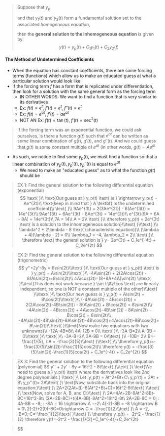 > Suppose that $y_p$ 
>
> and that $y_1(t)$ and $y_2(t)$ form a fundamental solution set to the associated *homogeneous equation*, 
>
> then the **general solution to the inhomogeneous equation** is given by:
> $$
> y(t) = y_p(t) +C_1y_1(t)+C_2y_2(t)
> $$



#### The Method of Undetermined Coefficients

* When the equation has constant coefficients, there are some forcing terms (functions) which allow us to make an educated guess at what a particular solution would look like
* If the forcing term $f$ has a form that is replicated under differentiation, then look for a solution with the same general form as the forcing term
  * IN OTHER WORDS: We want to find a function that is very similar to its derivatives
  * Ex: $f(t) = e^t$, $f'(t) = e^t$, $f''(t) = e^t$
  * Ex: $f(t) = e^{at}$, $f'(t) = ae^{at}$
  * NOT AN Ex: $f(t) = \tan(t)$, $f'(t) = \sec^2(t)$



> If the forcing term was an exponential function, we could ask ourselves, is there a function $g(t)$ such that $e^{at}$ can be written as some linear combination of $g(t)$, $g'(t)$, and $g''(t)$. And we could guess that $g(t)$ is some constant multiple of $e^{at}$ (in other words, $g(t) = Ae^{at}$



* As such, we notice to find some $y_p(t)$, we must find a function so that a linear combination of $y_p(t), y_p'(t), y_p''(t)$ is equal to $e^{at}$
  * We need to make an "educated guess" as to what the function $g(t)$ should be



> EX 1: Find the general solution to the following differential equation (exponential)
> $$
> \text{    }\\
> \text{Our guess at } y_p(t) \text{ is } \rightarrow y_p(t) = Ae^{3t}\\
> \text{keep in mind that } A \textbf{ is the undetermined coefficient}\\
> \text{ }\\
> 9Ae^{3t} + 2(3Ae^{3t}) - 8(Ae^{3t}) = 14e^{3t}\\
> 9Ae^{3t} + 6Ae^{3t} - 8Ae^{3t} = 14e^{3t}\\
> e^{3t}(9A + 6A - 8A) = 14e^{3t}\\
> 7A = 14\\
> A = 2\\
> \text{ }\\
> \therefore y_p(t) = 2e^{3t} \text{ is a solution to the inhomogeneous solution}\\\text{ }\\\text{ }\\
> \lambda^2 + 2\lambda - 8 \text{ (characteristic equation)}\\
> (\lambda + 4)(\lambda - 2) = 0\\
> \lambda_1 = -4, \lambda_2 = 2\\ \text{ }\\
> \therefore \text{ the general solution is } y= 2e^{3t} + C_1e^{-4t} + C_2e^{2t}
> $$
> 



> EX 2: Find the general solution to the following differential equation (trigonometric)
> $$
> y''+2y'-8y = 8\sin(2t)\\\text{ }\\
> \text{Our guess at } y_p(t) \text{ is } y_p(t) = A\sin(2t)\\\text{ }\\
> -4A\sin(2t) + 2(2A\cos(2t)) - 8(A\sin(2t))=8\sin(2t)\\
> 4A\cos(2t)=(8+8A+4A)\sin(2t)
> \\\text{ }\\\text{This does not work because } \sin \:\&\:\cos \text{ are linearly independent, so one is NOT a constant multiple of the other}\\\text{ }\\\text{ }\\
> \text{Our new guess is } y_p(t) = A\sin(2t) + B\cos(2t)\\\text{ }\\
> (-4A\sin(2t) - 4B\cos(2t)) + 2(2A\cos(2t)-4B\sin(2t)) - 8(A\sin(2t) + B\cos(2t)) = 8\sin(2t)\\
> -4A\sin(2t) - 4B\cos(2t) + 4A\cos(2t)-4B\sin(2t) - 8A\sin(2t) - B\cos(2t) = 8\sin(2t)\\
> -4A\sin(2t)-4B\sin(2t)-8A\sin(2t)-4B\cos(2t)+4A\cos(2t)-8B\cos(2t)=8\sin(2t)\\
> \text{ }\\\text{Now make two equations with two unknowns}\\
> -12A-4B=8\\
> 4A-12B = 0\\
> \text{ }\\
> -3A-B=2\\
> A-3B = 0\\\text{ }\\
> \text{ }\\
> -3A-B=2\\
> 3A-9B = 0\\\text{ }\\
> -10B= 2\\
> B=-\frac{1}{5}, \:A = -\frac{3}{5}\\\text{ }\\\text{ }\\
> \therefore y_p(t)=-\frac{3}{5}\sin(2t)-\frac{1}{5}cos(2t)\\
> \therefore y(t) = -\frac{3}{5}\sin(2t)-\frac{1}{5}cos(2t) + C_1e^{-4t} + C_2e^{2t}
> $$
>



> EX 3: Find the general solution to the following differential equation (polynomial)
> $$
> y'' + 2y' - 8y = 16t^2 - 8t\\\text{ }\\\text{ }\\
> \text{We need to guess a } y_p(t) \text{ where the derivatives look like 2nd degree polynomials.}
> \\\text{ }\\
> Let \:y_p(t) = At^2+Bt+C\\
> y_p'(t) = 2At + B\\
> y_p''(t)= 2A\\\text{ }\\
> \text{Now, substitute back into the original equation:}\\\text{ }\\
> 2A+2(2At+B)-8(At^2+Bt+C)=16t^2-8t\\\text{ }\\\text{ }\\
> \text{Now, solve for A, B, and C:}\\\text{ }\\
> 2A+4At+2B-8At^2-8Bt-8C=16t^2-8t\\
> (2A+2B-8C)+t(4A-8B)-8At^2=16t^2-8t\\
> 2A+2B-8C = 0; \: 4A-8B = -8; \: -8A = 16 \rightarrow A =-2\\
> 4(-2)-8B = -8 \rightarrow B = 0\\
> 2(-2)+2(0)-8C=0\rightarrow C = -\frac{1}{2}\\\text{ }\\
> A = -2, \:B=0;\:C=-\frac{1}{2}\\\text{ }\\\text{ }\\
> \therefore y_p(t) = -2t^2 - \frac{1}{2}
> \therefore y(t)=-2t^2 - \frac{1}{2}+C_1e^{-4t}+C_2e^{2t}
> 

> $$
> 
